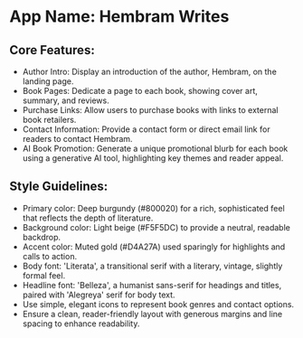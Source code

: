 # **App Name**: Hembram Writes

## Core Features:

- Author Intro: Display an introduction of the author, Hembram, on the landing page.
- Book Pages: Dedicate a page to each book, showing cover art, summary, and reviews.
- Purchase Links: Allow users to purchase books with links to external book retailers.
- Contact Information: Provide a contact form or direct email link for readers to contact Hembram.
- AI Book Promotion: Generate a unique promotional blurb for each book using a generative AI tool, highlighting key themes and reader appeal.

## Style Guidelines:

- Primary color: Deep burgundy (#800020) for a rich, sophisticated feel that reflects the depth of literature.
- Background color: Light beige (#F5F5DC) to provide a neutral, readable backdrop.
- Accent color: Muted gold (#D4A27A) used sparingly for highlights and calls to action.
- Body font: 'Literata', a transitional serif with a literary, vintage, slightly formal feel.
- Headline font: 'Belleza', a humanist sans-serif for headings and titles, paired with 'Alegreya' serif for body text.
- Use simple, elegant icons to represent book genres and contact options.
- Ensure a clean, reader-friendly layout with generous margins and line spacing to enhance readability.